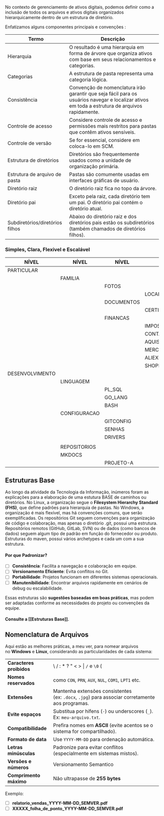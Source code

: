 No contexto de gerenciamento de ativos digitais, podemos definir como a inclusão de todos os arquivos e ativos digitais organizados hierarquicamente dentro de um estrutura de diretório.

  Enfatizamos alguns componentes principais e convenções :

| Termo                           | Descrição                                                                                                                                       |
| ------------------------------- | ----------------------------------------------------------------------------------------------------------------------------------------------- |
| Hierarquia                      | O resultado é uma hierarquia em forma de árvore que organiza ativos com base em seus relacionamentos e categorias.                              |
| Categorias                      | A estrutura de pasta representa uma categoria lógica.                                                                                           |
| Consistência                    | Convenção de nomenclatura irão garantir que seja fácil para os usuários navegar e localizar ativos em toda a estrutura de arquivos rapidamente. |
| Controle de acesso              | Considere controle de acesso e permissões mais restritos para pastas que contêm ativos sensíveis.                                               |
| Controle de versão              | Se for essencial, considere em coloca-lo em SCM.                                                                                                |
| Estrutura de diretórios         | Diretórios são frequentemente usados como a unidade de organização primária.                                                                    |
| Estrutura de arquivo de pasta   | Pastas são comumente usadas em interfaces gráficas de usuário.                                                                                  |
| Diretório raiz                  | O diretório raiz fica no topo da árvore.                                                                                                        |
| Diretório pai                   | Exceto pela raiz, cada diretório tem um pai. O diretório pai contém o diretório atual.                                                          |
| Subdiretórios/diretórios filhos | Abaixo do diretório raiz e dos diretórios pais estão os subdiretórios (também chamados de diretórios filhos).                                   |

### Simples, Clara, Flexivel e Escalável

| NÍVEL           | NÍVEL        | NÍVEL      | NÍVEL           | NÍVEL        | NÍVEL    | NÍVEL     | NÍVEL       |
| --------------- | ------------ | ---------- | --------------- | ------------ | -------- | --------- | ----------- |
| PARTICULAR      |              |            |                 | PROFISSIONAL |          |           |             |
|                 | FAMILIA      |            |                 |              | CLIENTES |           |             |
|                 |              | FOTOS      |                 |              |          | CONVERSAS |             |
|                 |              |            | LOCAL           |              |          |           | REUNIAO     |
|                 |              | DOCUMENTOS |                 |              |          | PROJETOS  |             |
|                 |              |            | CERTIFICADOS    |              |          |           | PROJETO_001 |
|                 |              | FINANCAS   |                 |              |          |           | PROJEOT_002 |
|                 |              |            | IMPOSTO_RENDA   |              |          |           |             |
|                 |              |            | CONTAS_PUBLICAS |              |          |           |             |
|                 |              |            | AQUISICOES      |              |          |           |             |
|                 |              |            | MERCADO_LIVRE   |              |          |           |             |
|                 |              |            | ALIEXPRESS      |              |          |           |             |
|                 |              |            | SHOPPE          |              |          |           |             |
| DESENVOLVIMENTO |              |            |                 |              |          |           |             |
|                 | LINGUAGEM    |            |                 |              |          |           |             |
|                 |              | PL_SQL     |                 |              |          |           |             |
|                 |              | GO_LANG    |                 |              |          |           |             |
|                 |              | BASH       |                 |              |          |           |             |
|                 | CONFIGURACAO |            |                 |              |          |           |             |
|                 |              | GITCONFIG  |                 |              |          |           |             |
|                 |              | SENHAS     |                 |              |          |           |             |
|                 |              | DRIVERS    |                 |              |          |           |             |
|                 |              |            |                 |              |          |           |             |
|                 | REPOSITORIOS |            |                 |              |          |           |             |
|                 | MKDOCS       |            |                 |              |          |           |             |
|                 |              | PROJETO-A  |                 |              |          |           |             |

## Estruturas Base
Ao longo da atividade da Tecnologia da Informação, inúmeros foram as explicações para a elaboração de uma estutura BASE de caminhos ou diretórios.
No Linux, a organização segue o **Filesystem Hierarchy Standard (FHS)**, que define padrões para hierarquia de pastas.
No Windows, a organização é mais flexível, mas há convenções comuns, que serão exemplificadas.
Os repositórios Git seguem convenções para organização de código e colaboração, mas apenas o diretório .git, possui uma estrutura. Repositórios remotos (GitHub, GitLab, SVN) ou de dados (como bancos de dados) seguem algum tipo de padrão em função do fornecedor ou produto.
Estruturas do maven, possui vários archetypes e cada um com a sua estrutura.
#### **Por que Padronizar?**

- [ ] **Consistência**: Facilita a navegação e colaboração em equipe.
- [ ] **Versionamento Eficiente**: Evita conflitos no Git.
- [ ] **Portabilidade**: Projetos funcionam em diferentes sistemas operacionais.
- [ ] **Manutenibilidade**: Encontrar arquivos rapidamente em cenários de debug ou escalabilidade.

Essas estruturas são **sugestões baseadas em boas práticas**, mas podem ser adaptadas conforme as necessidades do projeto ou convenções da equipe.

#### Consulte a [[Estruturas Base]].

## Nomenclatura de Arquivos
Aqui estão as melhores práticas, a meu ver,  para nomear arquivos no **Windows** e **Linux**, considerando as particularidades de cada sistema:

|                          |                                                                                                 |
| ------------------------ | ----------------------------------------------------------------------------------------------- |
| **Caracteres proibidos** | \ / : * ? " < > \| `/` e `\0` (                                                                 |
| **Nomes reservados**     | como `CON`, `PRN`, `AUX`, `NUL`, `COM1`, `LPT1` etc.                                            |
| **Extensões**            | Mantenha extensões consistentes (ex: `.docx`, `.jpg`) para associar corretamente aos programas. |
| **Evite espaços**        | Substitua por hífens (`-`) ou underscores (`_`). Ex: `meu-arquivo.txt`.                         |
| **Compatibilidade**      | Prefira nomes em **ASCII** (evite acentos se o sistema for compartilhado).                      |
| **Formato de data**      | Use `YYYY-MM-DD` para ordenação automática.                                                     |
| **Letras minúsculas**    | Padronize para evitar conflitos (especialmente em sistemas mistos).                             |
| **Versões e números**    | Versionamento Semantico                                                                         |
| **Comprimento máximo**   | Não ultrapasse de **255 bytes**                                                                 |
Exemplo:

- [ ] **relatorio_vendas_YYYY-MM-DD_SEMVER.pdf**
- [ ] **XXXXX_folha_de_ponto_YYYY-MM-DD_SEMVER.pdf**

